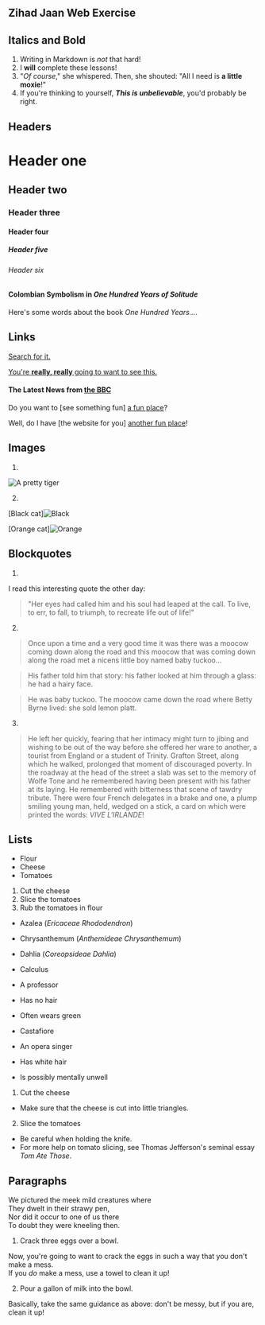 ## Zihad Jaan Web Exercise



## Italics and Bold
1.	Writing in Markdown is _not_ that hard!
2.	I **will** complete these lessons!
3.	"_Of course_," she whispered. Then, she shouted: "All I need is **a little moxie**!"
4.	If you're thinking to yourself, **_This is unbelievable_**, you'd probably be right.



## Headers

# Header one
## Header two
### Header three
#### Header four
##### Header five
###### Header six


#### Colombian Symbolism in _One Hundred Years of Solitude_
Here's some words about the book _One Hundred Years..._.



## Links
[Search for it.](www.google.com)

[You're **really, really** going to want to see this.](www.dailykitten.com)

#### The Latest News from [the BBC](www.bbc.com/news)

Do you want to [see something fun] [a fun place](www.zombo.com)?  

Well, do I have [the website for you] [another fun place](www.stumbleupon.com)!



## Images
1.

![A pretty tiger](https://upload.wikimedia.org/wikipedia/commons/5/56/Tiger.50.jpg)



2.
[Black cat]![Black]


[Orange cat]![Orange]

[Black]: https://upload.wikimedia.org/wikipedia/commons/a/a3/81_INF_DIV_SSI.jpg
[Orange]: http://icons.iconarchive.com/icons/google/noto-emoji-animals-nature/256/22221-cat-icon.png



## Blockquotes
1.
I read this interesting quote the other day:
>"Her eyes had called him and his soul had leaped at the call. To live, to err, to fall, to triumph, to recreate life out of life!"

2.
>Once upon a time and a very good time it was there was a moocow coming down along the road and this moocow that was coming down along the road met a nicens little boy named baby tuckoo...

>His father told him that story: his father looked at him through a glass: he had a hairy face.

>He was baby tuckoo. The moocow came down the road where Betty Byrne lived: she sold lemon platt.

3.
>He left her quickly, fearing that her intimacy might turn to jibing and wishing to be out of the way before she offered her ware to another, a tourist from England or a student of Trinity. Grafton Street, along which he walked, prolonged that moment of discouraged poverty. In the roadway at the head of the street a slab was set to the memory of Wolfe Tone and he remembered having been present with his father at its laying. He remembered with bitterness that scene of tawdry tribute. There were four French delegates in a brake and one, a plump smiling young man, held, wedged on a stick, a card on which were printed the words: _VIVE L'IRLANDE_!



## Lists

* Flour
* Cheese
* Tomatoes


1. Cut the cheese
2. Slice the tomatoes
3. Rub the tomatoes in flour



* Azalea (_Ericaceae Rhododendron_)
* Chrysanthemum (_Anthemideae Chrysanthemum_)
* Dahlia (_Coreopsideae Dahlia_)



* Calculus
*  A professor
*  Has no hair
*  Often wears green
* Castafiore
*  An opera singer
 *  Has white hair
 *  Is possibly mentally unwell



1. Cut the cheese
 * Make sure that the cheese is cut into little triangles.

2. Slice the tomatoes
 * Be careful when holding the knife.
 * For more help on tomato slicing, see Thomas Jefferson's seminal essay _Tom Ate Those_.



## Paragraphs
We pictured the meek mild creatures where  
They dwelt in their strawy pen,  
Nor did it occur to one of us there  
To doubt they were kneeling then.



1. Crack three eggs over a bowl.

 Now, you're going to want to crack the eggs in such a way that you don't make a mess.  
 If you _do_ make a mess, use a towel to clean it up!

2. Pour a gallon of milk into the bowl.

 Basically, take the same guidance as above: don't be messy, but if you are, clean it up!


